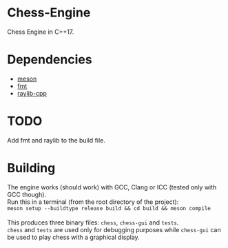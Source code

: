 # Chess-Engine
Chess Engine in C++17.
# Dependencies
- [meson](https://mesonbuild.com)
- [fmt](https://github.com/fmtlib/fmt)
- [raylib-cpp](https://github.com/robloach/raylib-cpp)
# TODO
Add fmt and raylib to the build file.
# Building
The engine works (should work) with GCC, Clang or ICC (tested only with GCC though).
<br>Run this in a terminal (from the root directory of the project):
<br>`meson setup --buildtype release build && cd build && meson compile`
<br><br> This produces three binary files: `chess`, `chess-gui` and `tests`.
<br> `chess` and `tests` are used only for debugging purposes while `chess-gui` can be used to play chess with a graphical display.
